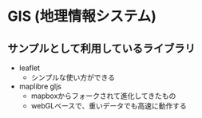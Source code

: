 # GIS (地理情報システム)

## サンプルとして利用しているライブラリ

- leaflet
  - シンプルな使い方ができる
- maplibre gljs
  - mapboxからフォークされて進化してきたもの
  - webGLベースで、重いデータでも高速に動作する
